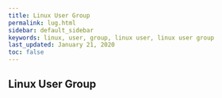 ```yaml
---
title: Linux User Group
permalink: lug.html
sidebar: default_sidebar
keywords: linux, user, group, linux user, linux user group
last_updated: January 21, 2020
toc: false
---
```


## Linux User Group
